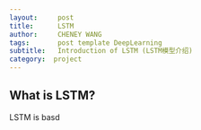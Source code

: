 ```yaml
---
layout:     post
title:      LSTM
author:     CHENEY WANG
tags: 		post template DeepLearning
subtitle:  	Introduction of LSTM (LSTM模型介绍)
category:  project
---
```

<!-- Start Writing Below in Markdown -->

## What is LSTM?
LSTM is basd 








